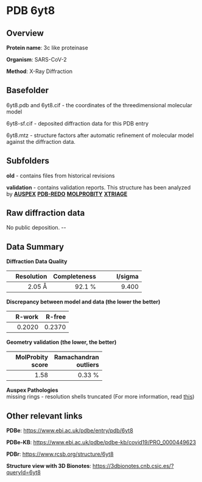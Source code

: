 # PDB 6yt8

## Overview

**Protein name**: 3c like proteinase

**Organism**: SARS-CoV-2

**Method**: X-Ray Diffraction



## Basefolder

6yt8.pdb and 6yt8.cif - the coordinates of the threedimensional molecular model

6yt8-sf.cif - deposited diffraction data for this PDB entry

6yt8.mtz - structure factors after automatic refinement of molecular model against the diffraction data.

## Subfolders



**old** - contains files from historical revisions

**validation** - contains validation reports. This structure has been analyzed by [**AUSPEX**](https://github.com/thorn-lab/coronavirus_structural_task_force/tree/master/pdb/3c_like_proteinase/SARS-CoV-2/6yt8/validation/auspex) [**PDB-REDO**](https://github.com/thorn-lab/coronavirus_structural_task_force/tree/master/pdb/3c_like_proteinase/SARS-CoV-2/6yt8/validation/pdb-redo) [**MOLPROBITY**](https://github.com/thorn-lab/coronavirus_structural_task_force/tree/master/pdb/3c_like_proteinase/SARS-CoV-2/6yt8/validation/molprobity) [**XTRIAGE**](https://github.com/thorn-lab/coronavirus_structural_task_force/blob/master/pdb/3c_like_proteinase/SARS-CoV-2/6yt8/validation/Xtriage_output.log)  



## Raw diffraction data

No public deposition. --<br> 

## Data Summary
**Diffraction Data Quality**

|   | Resolution | Completeness| I/sigma |
|---|-------------:|----------------:|--------------:|
|   |2.05 Å|92.1  %|<img width=50/>9.400|

**Discrepancy between model and data (the lower the better)**

|   | **R-work**| **R-free**   
|---|-------------:|----------------:|           
||  0.2020|  0.2370|

**Geometry validation (the lower, the better)**

|   |**MolProbity<br>score**| **Ramachandran<br>outliers** 
|---|-------------:|----------------:|
||  1.58|  0.33 %|

**Auspex Pathologies**<br> missing rings - resolution shells truncated (For more information, read [this](https://github.com/thorn-lab/coronavirus_structural_task_force/blob/master/pdb/3c_like_proteinase/SARS-CoV-2/6yt8/validation/auspex/6yt8_auspex_comments.txt))

 



## Other relevant links 
**PDBe**:  https://www.ebi.ac.uk/pdbe/entry/pdb/6yt8

**PDBe-KB**: https://www.ebi.ac.uk/pdbe/pdbe-kb/covid19/PRO_0000449623 
 
**PDBr**: https://www.rcsb.org/structure/6yt8 

**Structure view with 3D Bionotes**: https://3dbionotes.cnb.csic.es/?queryId=6yt8


